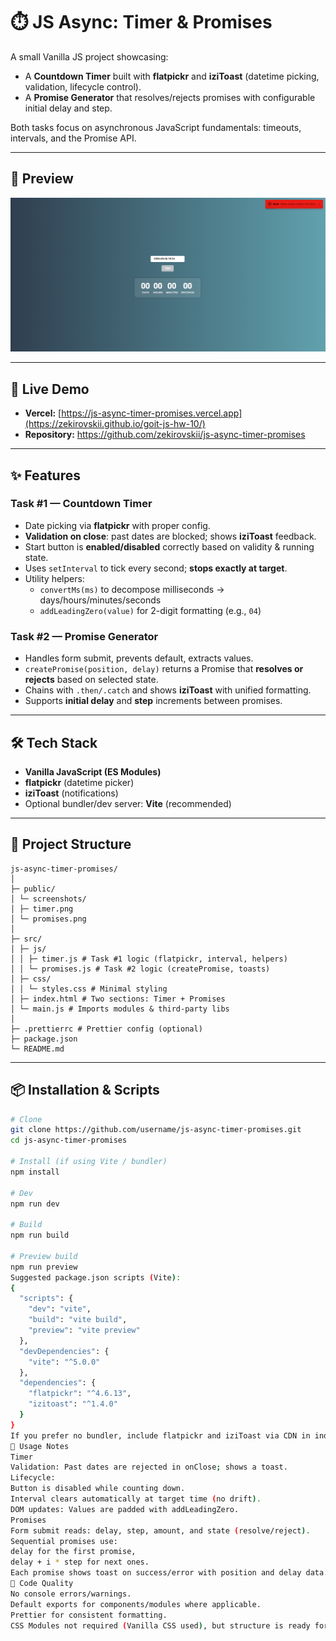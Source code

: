 # ⏱️ JS Async: Timer & Promises

A small Vanilla JS project showcasing:
- A **Countdown Timer** built with **flatpickr** and **iziToast** (datetime picking, validation, lifecycle control).
- A **Promise Generator** that resolves/rejects promises with configurable initial delay and step.

Both tasks focus on asynchronous JavaScript fundamentals: timeouts, intervals, and the Promise API.

---
## 📸 Preview

![Movie Search App Screenshot](./assets/timer.png)

---

## 🚀 Live Demo
- **Vercel:** [https://js-async-timer-promises.vercel.app](https://zekirovskii.github.io/goit-js-hw-10/)
- **Repository:** https://github.com/zekirovskii/js-async-timer-promises

---

## ✨ Features

### Task #1 — Countdown Timer
- Date picking via **flatpickr** with proper config.
- **Validation on close**: past dates are blocked; shows **iziToast** feedback.
- Start button is **enabled/disabled** correctly based on validity & running state.
- Uses `setInterval` to tick every second; **stops exactly at target**.
- Utility helpers:
  - `convertMs(ms)` to decompose milliseconds → days/hours/minutes/seconds
  - `addLeadingZero(value)` for 2-digit formatting (e.g., `04`)

### Task #2 — Promise Generator
- Handles form submit, prevents default, extracts values.
- `createPromise(position, delay)` returns a Promise that **resolves or rejects** based on selected state.
- Chains with `.then/.catch` and shows **iziToast** with unified formatting.
- Supports **initial delay** and **step** increments between promises.

---

## 🛠️ Tech Stack
- **Vanilla JavaScript (ES Modules)**
- **flatpickr** (datetime picker)
- **iziToast** (notifications)
- Optional bundler/dev server: **Vite** (recommended)

---

## 📂 Project Structure
```
js-async-timer-promises/
│
├─ public/
│ └─ screenshots/
│ ├─ timer.png
│ └─ promises.png
│
├─ src/
│ ├─ js/
│ │ ├─ timer.js # Task #1 logic (flatpickr, interval, helpers)
│ │ └─ promises.js # Task #2 logic (createPromise, toasts)
│ ├─ css/
│ │ └─ styles.css # Minimal styling
│ ├─ index.html # Two sections: Timer + Promises
│ └─ main.js # Imports modules & third-party libs
│
├─ .prettierrc # Prettier config (optional)
├─ package.json
└─ README.md
```
---

## 📦 Installation & Scripts

```bash
# Clone
git clone https://github.com/username/js-async-timer-promises.git
cd js-async-timer-promises

# Install (if using Vite / bundler)
npm install

# Dev
npm run dev

# Build
npm run build

# Preview build
npm run preview
Suggested package.json scripts (Vite):
{
  "scripts": {
    "dev": "vite",
    "build": "vite build",
    "preview": "vite preview"
  },
  "devDependencies": {
    "vite": "^5.0.0"
  },
  "dependencies": {
    "flatpickr": "^4.6.13",
    "izitoast": "^1.4.0"
  }
}
If you prefer no bundler, include flatpickr and iziToast via CDN in index.html and load src/js/*.js with <script type="module">.
🔑 Usage Notes
Timer
Validation: Past dates are rejected in onClose; shows a toast.
Lifecycle:
Button is disabled while counting down.
Interval clears automatically at target time (no drift).
DOM updates: Values are padded with addLeadingZero.
Promises
Form submit reads: delay, step, amount, and state (resolve/reject).
Sequential promises use:
delay for the first promise,
delay + i * step for next ones.
Each promise shows toast on success/error with position and delay data.
🧹 Code Quality
No console errors/warnings.
Default exports for components/modules where applicable.
Prettier for consistent formatting.
CSS Modules not required (Vanilla CSS used), but structure is ready for scaling.
